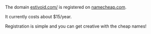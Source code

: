 The domain [estivoid.com/](https://www.estivoid.com/) is registered on [namecheap.com](https://www.namecheap.com). 

It currently costs about $15/year.

Registration is simple and you can get creative with the cheap names!